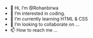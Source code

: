- 👋 Hi, I’m @Rohanbirwa
- 👀 I’m interested in coding.
- 🌱 I’m currently learning HTML & CSS
- 💞️ I’m looking to collaborate on ...
- 📫 How to reach me ...

<!---
Rohanbirwa/Rohanbirwa is a ✨ special ✨ repository because its `README.md` (this file) appears on your GitHub profile.
You can click the Preview link to take a look at your changes.
--->
